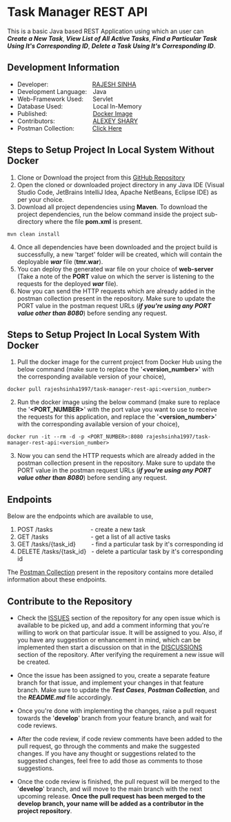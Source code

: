 # Task Manager REST API
This is a basic Java based REST Application using which an user can ___Create a New Task___, ___View List of All Active Tasks___, ___Find a Particular Task Using It's Corresponding ID___, ___Delete a Task Using It's Corresponding ID___.

## Development Information
- Developer:&emsp;&emsp;&emsp;&emsp;&emsp;&emsp;&emsp;&nbsp;[RAJESH SINHA](https://github.com/rajeshsinha1997)
- Development Language:&emsp;Java
- Web-Framework Used:&emsp;&nbsp;&nbsp;Servlet
- Database Used:&emsp;&emsp;&emsp;&emsp;&emsp;Local In-Memory
- Published:&emsp;&emsp;&emsp;&emsp;&emsp;&emsp;&emsp;&nbsp;&nbsp;[Docker Image](https://hub.docker.com/r/rajeshsinha1997/task-manager-rest-api)
- Contributors:&emsp;&emsp;&emsp;&emsp;&emsp;&emsp;&nbsp;[ALEXEY SHARY](https://github.com/AlexeyShary)
- Postman Collection:&emsp;&emsp;&emsp;[Click Here](https://github.com/rajeshsinha1997/task-manager-rest-java/blob/main/tmr/postman_collection/task-manager-rest-api.postman_collection.json)

## Steps to Setup Project In Local System Without Docker
1. Clone or Download the project from this [GitHub Repository](https://github.com/rajeshsinha1997/task-manager-rest-java/tree/main)
2. Open the cloned or downloaded project directory in any Java IDE (Visual Studio Code, JetBrains IntelliJ Idea, Apache NetBeans, Eclipse IDE) as per your choice.
3. Download all project dependencies using **Maven**. To download the project dependencies, run the below command inside the project sub-directory where the file **pom.xml** is present.
```
mvn clean install
```
4. Once all dependencies have been downloaded and the project build is successfully, a new 'target' folder will be created, which will contain the deployable ___war___ file (**tmr.war**).
5. You can deploy the generated war file on your choice of **web-server** (Take a note of the **PORT** value on which the server is listening to the requests for the deployed ___war___ file).
6. Now you can send the HTTP requests which are already added in the postman collection present in the repository. Make sure to update the PORT value in the postman request URLs (___if you're using any PORT value other than 8080___) before sending any request.

## Steps to Setup Project In Local System With Docker
1. Pull the docker image for the current project from Docker Hub using the below command (make sure to replace the '**<version_number>**' with the corresponding available version of your choice),
```
docker pull rajeshsinha1997/task-manager-rest-api:<version_number>
```

2. Run the docker image using the below command (make sure to replace the '**<PORT_NUMBER>**' with the port value you want to use to receive the requests for this application, and replace the '**<version_number>**' with the corresponding available version of your choice),
```
docker run -it --rm -d -p <PORT_NUMBER>:8080 rajeshsinha1997/task-manager-rest-api:<version_number>
```

3. Now you can send the HTTP requests which are already added in the postman collection present in the repository. Make sure to update the PORT value in the postman request URLs (___if you're using any PORT value other than 8080___) before sending any request.

## Endpoints
Below are the endpoints which are available to use,
1. POST /tasks&emsp;&emsp;&emsp;&emsp;&emsp;&emsp;&nbsp;- create a new task
2. GET /tasks&emsp;&emsp;&emsp;&emsp;&emsp;&emsp;&emsp;- get a list of all active tasks
3. GET /tasks/{task_id}&emsp;&emsp;&nbsp;&nbsp;- find a particular task by it's corresponding id
4. DELETE /tasks/{task_id}&nbsp;&nbsp;&nbsp;- delete a particular task by it's corresponding id

The [Postman Collection](https://github.com/rajeshsinha1997/task-manager-rest-java/blob/main/tmr/postman_collection/task-manager-rest-api.postman_collection.json) present in the repository contains more detailed information about these endpoints.

## Contribute to the Repository

- Check the [ISSUES](https://github.com/rajeshsinha1997/task-manager-rest-java/issues) section of the repository for any open issue which is available to be picked up, and add a comment informing that you're willing to work on that particular issue. It will be assigned to you. Also, if you have any suggestion or enhancement in mind, which can be implemented then start a discussion on that in the [DISCUSSIONS](https://github.com/rajeshsinha1997/task-manager-rest-java/discussions) section of the repository. After verifying the requirement a new issue will be created.

- Once the issue has been assigned to you, create a separate feature branch for that issue, and implement your changes in that feature branch. Make sure to update the ___Test Cases___, ___Postman Collection___, and the ___README.md___ file accordingly.

- Once you're done with implementing the changes, raise a pull request towards the '**develop**' branch from your feature branch, and wait for code reviews. 

- After the code review, if code review comments have been added to the pull request, go through the comments and make the suggested changes. If you have any thought or suggestions related to the suggested changes, feel free to add those as comments to those suggestions.

- Once the code review is finished, the pull request will be merged to the '**develop**' branch, and will move to the main branch with the next upcoming release. **Once the pull request has been merged to the develop branch, your name will be added as a __contributor__ in the project repository**.